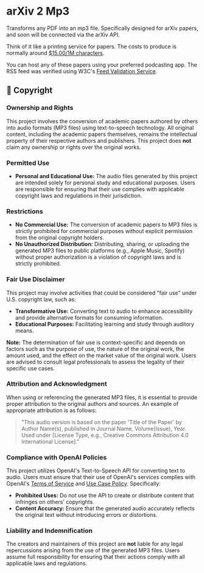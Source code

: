 # arXiv 2 Mp3

Transforms any PDF into an mp3 file. Specifically designed for arXiv papers, and soon will be connected via the arXiv API.

Think of it like a printing service for papers. The costs to produce is normally around [$15.00/1M characters](https://openai.com/api/pricing/).

You can host any of these papers using your preferred podcasting app. The RSS feed was verified using W3C's [Feed Validation Service](https://validator.w3.org/feed/).

## 📄 Copyright

### **Ownership and Rights**

This project involves the conversion of academic papers authored by others into audio formats (MP3 files) using text-to-speech technology. All original content, including the academic papers themselves, remains the intellectual property of their respective authors and publishers. This project does **not** claim any ownership or rights over the original works.

### **Permitted Use**

- **Personal and Educational Use:** The audio files generated by this project are intended solely for personal study and educational purposes. Users are responsible for ensuring that their use complies with applicable copyright laws and regulations in their jurisdiction.

### **Restrictions**

- **No Commercial Use:** The conversion of academic papers to MP3 files is strictly prohibited for commercial purposes without explicit permission from the original copyright holders.
- **No Unauthorized Distribution:** Distributing, sharing, or uploading the generated MP3 files to public platforms (e.g., Apple Music, Spotify) without proper authorization is a violation of copyright laws and is strictly prohibited.

### **Fair Use Disclaimer**

This project may involve activities that could be considered "fair use" under U.S. copyright law, such as:

- **Transformative Use:** Converting text to audio to enhance accessibility and provide alternative formats for consuming information.
- **Educational Purposes:** Facilitating learning and study through auditory means.

**Note:** The determination of fair use is context-specific and depends on factors such as the purpose of use, the nature of the original work, the amount used, and the effect on the market value of the original work. Users are advised to consult legal professionals to assess the legality of their specific use cases.

### **Attribution and Acknowledgment**

When using or referencing the generated MP3 files, it is essential to provide proper attribution to the original authors and sources. An example of appropriate attribution is as follows:

> "This audio version is based on the paper 'Title of the Paper' by Author Name(s), published in Journal Name, Volume(Issue), Year. Used under [License Type, e.g., Creative Commons Attribution 4.0 International License]."
>

### **Compliance with OpenAI Policies**

This project utilizes OpenAI's Text-to-Speech API for converting text to audio. Users must ensure that their use of OpenAI's services complies with OpenAI's [Terms of Service](https://openai.com/policies/terms-of-service) and [Use Case Policy](https://platform.openai.com/docs/use-case-policy). Specifically:

- **Prohibited Uses:** Do not use the API to create or distribute content that infringes on others' copyrights.
- **Content Accuracy:** Ensure that the generated audio accurately reflects the original text without introducing errors or distortions.

### **Liability and Indemnification**

The creators and maintainers of this project are **not** liable for any legal repercussions arising from the use of the generated MP3 files. Users assume full responsibility for ensuring that their actions comply with all applicable laws and regulations.
